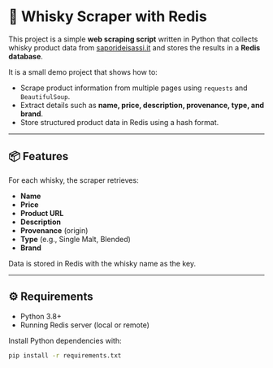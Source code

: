 # 🥃 Whisky Scraper with Redis

This project is a simple **web scraping script** written in Python that collects whisky product data from [saporideisassi.it](https://www.saporideisassi.it/80-whisky) and stores the results in a **Redis database**.  

It is a small demo project that shows how to:
- Scrape product information from multiple pages using `requests` and `BeautifulSoup`.
- Extract details such as **name, price, description, provenance, type, and brand**.
- Store structured product data in Redis using a hash format.

---

## 📦 Features

For each whisky, the scraper retrieves:
- **Name**
- **Price**
- **Product URL**
- **Description**
- **Provenance** (origin)
- **Type** (e.g., Single Malt, Blended)
- **Brand**

Data is stored in Redis with the whisky name as the key.

---

## ⚙️ Requirements

- Python 3.8+
- Running Redis server (local or remote)

Install Python dependencies with:

```bash
pip install -r requirements.txt
